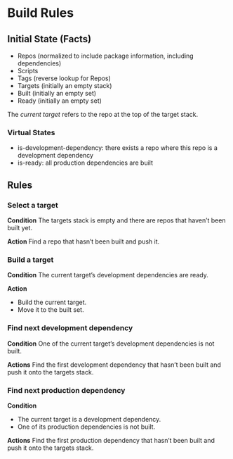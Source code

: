# Build Rules

## Initial State (Facts)

- Repos (normalized to include package information, including dependencies)
- Scripts
- Tags (reverse lookup for Repos)
- Targets (initially an empty stack)
- Built (initially an empty set)
- Ready (initially an empty set)

The *current target* refers to the repo at the top of the target stack.

### Virtual States

- is-development-dependency: there exists a repo where this repo is a development dependency
- is-ready: all production dependencies are built

## Rules

### Select a target

**Condition** The targets stack is empty and there are repos that haven’t been built yet.

**Action** Find a repo that hasn’t been built and push it.

### Build a target

**Condition** The current target’s development dependencies are ready.

**Action** 

- Build the current target.
- Move it to the built set.

### Find next development dependency

**Condition** One of the current target’s development dependencies is not built.

**Actions** Find the first development dependency that hasn’t been built and push it onto the targets stack.

### Find next production dependency

**Condition**

- The current target is a development dependency.
- One of its production dependencies is not built.

**Actions** Find the first production dependency that hasn’t been built and push it onto the targets stack.